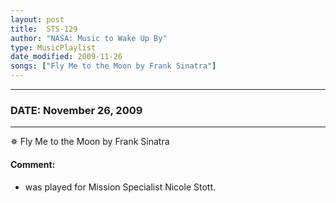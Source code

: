 ```yaml
---
layout: post
title:  STS-129
author: "NASA: Music to Wake Up By"
type: MusicPlaylist
date_modified: 2009-11-26
songs: ["Fly Me to the Moon by Frank Sinatra"]
---
```


----
### DATE: November 26, 2009
----
✵ Fly Me to the Moon by Frank Sinatra

#### Comment:
* was played for Mission Specialist Nicole Stott.



<br/>
<center>
	<a target="_blank"
	   href="https://twitter.com/intent/tweet?hashtags=Space,NASA,Playlist,NASAWakeupCalls,SpaceProgram&text={{ page.author}}, '{{ page.songs.first }}' {{ page.title }}, {{ page.date | date: '%B %d, %Y' }}. {{ site.url }}{{ page.url }}&via=nasawakeupcalls"><i class="fab fa-twitter" alt="Tweet this page" style="font-size: 1.3em;"></i></a>
	&nbsp; 	<i class="fas fa-user-astronaut" style="font-size: 1.5em;"></i> &nbsp;
    <a type="amzn" search="'Fly Me to the Moon by Frank Sinatra'" category="popular music">
    <i class="fab fa-amazon" style="font-size: 1.3em;"></i></a>
</center>
